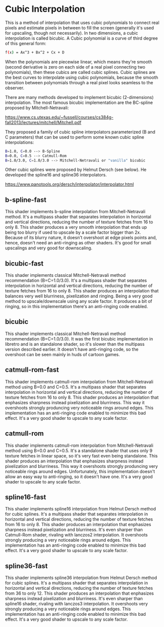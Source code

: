 # Cubic Interpolation

This is a method of interpolation that uses cubic polynomials to connect real pixels and estimate pixels in between to fill the screen (generally it's used for upscaling, though not necessarily). In two dimensions, a cubic interpolation is called bicubic. A Cubic polynomial is a curve of third degree of this general form:

```sh
f(x) = Ax^3 + Bx^2 + Cx + D
```
When the polynomials are piecewise linear, which means they're smooth (second derivative is zero on each side of a real pixel connecting two polynomials), then these cubics are called cubic splines. Cubic splines are the best curves to interpolate using cubic polynomials, because the smooth transition between polynomials through a real pixel looks seamless to the observer.

There are many methods developed to implement bicubic (2-dimensions) interpolation. The most famous bicubic implementation are the BC-spline proposed by Mitchell-Netravali:

https://www.cs.utexas.edu/~fussell/courses/cs384g-fall2013/lectures/mitchell/Mitchell.pdf

They proposed a family of cubic spline interpolators parameterized (B and C parameters) that can be used to perform some known cubic spline interpolations:

```sh
B=1.0, C=0.0 --> B-Spline
B=0.0, C=0.5 --> Catmull-Rom
B=1.0/3.0, C=1.0/3.0 --> Mitchell-Netravali or "vanilla" bicubic
```

Other cubic splines were proposed by Helmut Dersch (see below). He developed the spline16 and spline36 interpolators.

https://www.panotools.org/dersch/interpolator/interpolator.html

b-spline-fast
--------------

This shader implements b-spline interpolation from Mitchell-Netravali method. It's a multipass shader that separates interpolation in horizontal and vertical directions, reducing the number of texture fetches from 16 to only 8. This shader produces a very smooth interpolation that ends up being too blurry if used to upscale by a scale factor bigger than 2x. Because of its blurry nature, it doesn't overshoot at edge pixels points and, hence, doesn't need an anti-ringing as other shaders. It's good for small upscalings and very good for downscaling.

bicubic-fast
--------------

This shader implements classical Mitchell-Netravali method recommendation (B=C=1.0/3.0). It's a multipass shader that separates interpolation in horizontal and vertical directions, reducing the number of texture fetches from 16 to only 8. This shader produces an interpolation that balances very well blurriness, pixelization and ringing. Being a very good method to upscale/downscale using any scale factor. It produces a bit of ringing, so in this implementation there's an anti-ringing code enabled.

bicubic
--------------

This shader implements classical Mitchell-Netravali method recommendation (B=C=1.0/3.0). It was the first bicubic implementation in libretro and is an standalone shader, so it's slower than the multipass version described earlier. It doesn't have anti-ringing code, so the overshoot can be seen mainly in huds of cartoon games.

catmull-rom-fast
--------------

This shader implements catmull-rom interpolation from Mitchell-Netravali method using B=0.0 and C=0.5. It's a multipass shader that separates interpolation in horizontal and vertical directions, reducing the number of texture fetches from 16 to only 8. This shader produces an interpolation that enphasizes sharpness instead pixelization and blurriness. This way it overshoots strongly produncing very noticeable rings around edges. This implementation has an anti-ringing code enabled to minimize this bad effect. It's a very good shader to upscale to any scale factor.

catmull-rom
--------------

This shader implements catmull-rom interpolation from Mitchell-Netravali method using B=0.0 and C=0.5. It's a standalone shader that uses only 9 texture fetches in linear space, so it's very fast even being standalone. This shader produces an interpolation that enphasizes sharpness instead pixelization and blurriness. This way it overshoots strongly produncing very noticeable rings around edges. Unfortunately, this implementation doesn't allow an easy way to anti-ringing, so it doesn't have one. It's a very good shader to upscale to any scale factor.

spline16-fast
--------------

This shader implements spline16 interpolation from Helmut Dersch method for cubic splines. It's a multipass shader that separates interpolation in horizontal and vertical directions, reducing the number of texture fetches from 16 to only 8. This shader produces an interpolation that enphasizes sharpness instead pixelization and blurriness. It's even sharper than Catmull-Rom shader, rivaling with lanczos2 interpolation. It overshoots strongly producing a very noticeable rings around edges. This implementation has an anti-ringing code enabled to minimize this bad effect. It's a very good shader to upscale to any scale factor.

spline36-fast
--------------

This shader implements spline36 interpolation from Helmut Dersch method for cubic splines. It's a multipass shader that separates interpolation in horizontal and vertical directions, reducing the number of texture fetches from 36 to only 12. This shader produces an interpolation that enphasizes sharpness instead pixelization and blurriness. It's even sharper than spline16 shader, rivaling with lanczos3 interpolation. It overshoots very strongly producing a very noticeable rings around edges. This implementation has an anti-ringing code enabled to minimize this bad effect. It's a very good shader to upscale to any scale factor.
